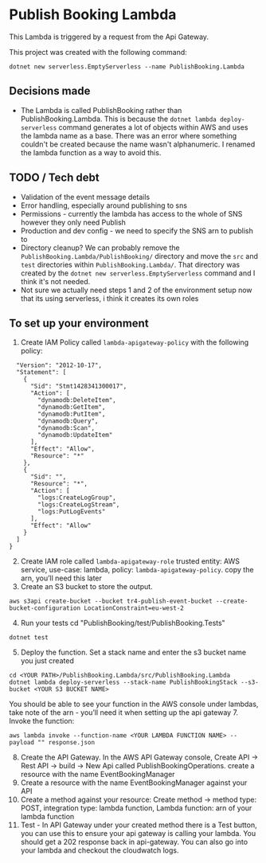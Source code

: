 # Publish Booking Lambda

This Lambda is triggered by a request from the Api Gateway.

This project was created with the following command: 
```
dotnet new serverless.EmptyServerless --name PublishBooking.Lambda
```

## Decisions made
* The Lambda is called PublishBooking rather than PublishBooking.Lambda. This is because the `dotnet lambda deploy-serverless` command generates a lot of objects within AWS and uses the lambda name as a base. There was an error where something couldn't be created because the name wasn't alphanumeric. I renamed the lambda function as a way to avoid this.

## TODO / Tech debt
* Validation of the event message details
* Error handling, especially around publishing to sns
* Permissions - currently the lambda has access to the whole of SNS however they only need Publish
* Production and dev config - we need to specify the SNS arn to publish to
* Directory cleanup? We can probably remove the `PublishBooking.Lambda/PublishBooking/` directory and move the `src` and `test` directories within `PublishBooking.Lambda/`. That directory was created by the `dotnet new serverless.EmptyServerless` command and I think it's not needed. 
* Not sure we actually need steps 1 and 2 of the environment setup now that its using serverless, i think it creates its own roles

## To set up your environment
1. Create IAM Policy called `lambda-apigateway-policy` with the following policy: 
```{
  "Version": "2012-10-17",
  "Statement": [
    {
      "Sid": "Stmt1428341300017",
      "Action": [
        "dynamodb:DeleteItem",
        "dynamodb:GetItem",
        "dynamodb:PutItem",
        "dynamodb:Query",
        "dynamodb:Scan",
        "dynamodb:UpdateItem"
      ],
      "Effect": "Allow",
      "Resource": "*"
    },
    {
      "Sid": "",
      "Resource": "*",
      "Action": [
        "logs:CreateLogGroup",
        "logs:CreateLogStream",
        "logs:PutLogEvents"
      ],
      "Effect": "Allow"
    }
  ]
}
```

2. Create IAM role called `lambda-apigateway-role`
   trusted entity: AWS service, use-case: lambda, policy: `lambda-apigateway-policy`. copy the arn, you’ll need this later 
3. Create an S3 bucket to store the output.
```
aws s3api create-bucket --bucket tr4-publish-event-bucket --create-bucket-configuration LocationConstraint=eu-west-2
```
4. Run your tests cd "PublishBooking/test/PublishBooking.Tests" 
```
dotnet test
```
5. Deploy the function. Set a stack name and enter the s3 bucket name you just created
```dotnet lambda deploy-serverless PublishBooking 
cd <YOUR PATH>/PublishBooking.Lambda/src/PublishBooking.Lambda
dotnet lambda deploy-serverless --stack-name PublishBookingStack --s3-bucket <YOUR S3 BUCKET NAME>
```
You should be able to see your function in the AWS console under lambdas, take note of the arn - you’ll need it when setting up the api gateway
7. Invoke the function:
```
aws lambda invoke --function-name <YOUR LAMBDA FUNCTION NAME> --payload "" response.json
```
8. Create the API Gateway. In the AWS API Gateway console, Create API -> Rest API -> build -> New Api called PublishBookingOperations.  create a resource with the name EventBookingManager
9. Create a resource with the name EventBookingManager against your API
9. Create a method against your resource: Create method -> method type: POST, integration type: lambda function, Lambda function: arn of your lambda function
10. Test - In API Gateway under your created method there is a Test button, you can use this to ensure your api gateway is calling your lambda. You should get a 202 response back in api-gateway. You can also go into your lambda and checkout the cloudwatch logs.
